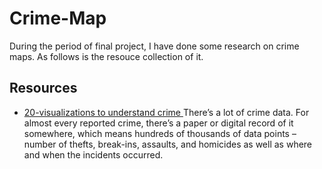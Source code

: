 # Crime-Map
During the period of final project, I have done some research on crime maps. As follows is the resouce collection of it.

## Resources
* [20-visualizations to understand crime ](https://flowingdata.com/2009/06/23/20-visualizations-to-understand-crime/)
There’s a lot of crime data. For almost every reported crime, there’s a paper or digital record of it somewhere, which means hundreds of thousands of data points – number of thefts, break-ins, assaults, and homicides as well as where and when the incidents occurred. 
